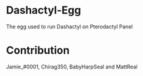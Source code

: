 # Dashactyl-Egg
The egg used to run Dashactyl on Pterodactyl Panel

# Contribution

Jamie_#0001, Chirag350, BabyHarpSeal and MattReal
